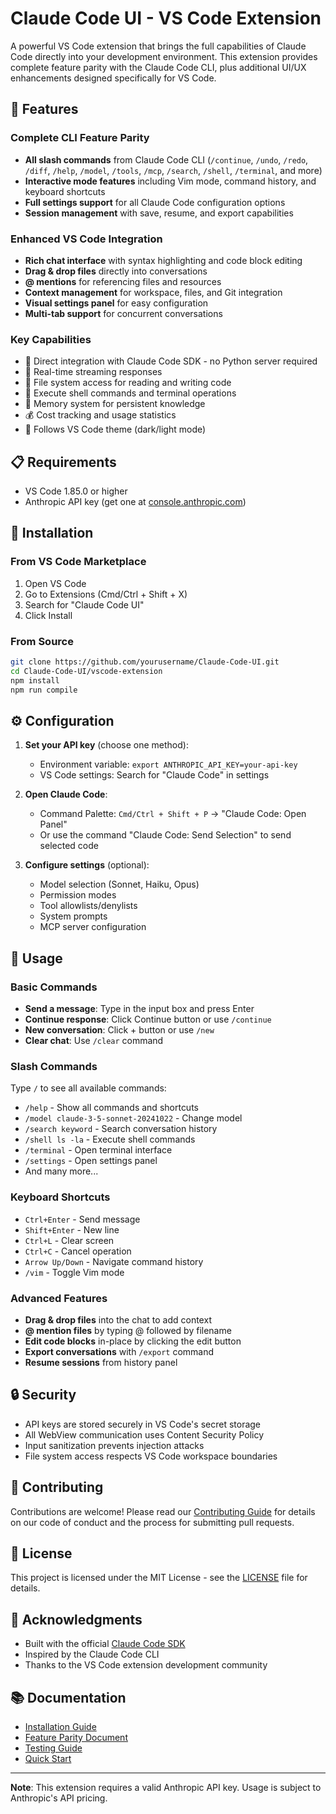 # Claude Code UI - VS Code Extension

A powerful VS Code extension that brings the full capabilities of Claude Code directly into your development environment. This extension provides complete feature parity with the Claude Code CLI, plus additional UI/UX enhancements designed specifically for VS Code.

## 🚀 Features

### Complete CLI Feature Parity
- **All slash commands** from Claude Code CLI (`/continue`, `/undo`, `/redo`, `/diff`, `/help`, `/model`, `/tools`, `/mcp`, `/search`, `/shell`, `/terminal`, and more)
- **Interactive mode features** including Vim mode, command history, and keyboard shortcuts
- **Full settings support** for all Claude Code configuration options
- **Session management** with save, resume, and export capabilities

### Enhanced VS Code Integration
- **Rich chat interface** with syntax highlighting and code block editing
- **Drag & drop files** directly into conversations
- **@ mentions** for referencing files and resources
- **Context management** for workspace, files, and Git integration
- **Visual settings panel** for easy configuration
- **Multi-tab support** for concurrent conversations

### Key Capabilities
- 🤖 Direct integration with Claude Code SDK - no Python server required
- 💬 Real-time streaming responses
- 📁 File system access for reading and writing code
- 🔧 Execute shell commands and terminal operations
- 🧠 Memory system for persistent knowledge
- 💰 Cost tracking and usage statistics
- 🎨 Follows VS Code theme (dark/light mode)

## 📋 Requirements

- VS Code 1.85.0 or higher
- Anthropic API key (get one at [console.anthropic.com](https://console.anthropic.com))

## 🔧 Installation

### From VS Code Marketplace
1. Open VS Code
2. Go to Extensions (Cmd/Ctrl + Shift + X)
3. Search for "Claude Code UI"
4. Click Install

### From Source
```bash
git clone https://github.com/yourusername/Claude-Code-UI.git
cd Claude-Code-UI/vscode-extension
npm install
npm run compile
```

## ⚙️ Configuration

1. **Set your API key** (choose one method):
   - Environment variable: `export ANTHROPIC_API_KEY=your-api-key`
   - VS Code settings: Search for "Claude Code" in settings

2. **Open Claude Code**:
   - Command Palette: `Cmd/Ctrl + Shift + P` → "Claude Code: Open Panel"
   - Or use the command "Claude Code: Send Selection" to send selected code

3. **Configure settings** (optional):
   - Model selection (Sonnet, Haiku, Opus)
   - Permission modes
   - Tool allowlists/denylists
   - System prompts
   - MCP server configuration

## 🎯 Usage

### Basic Commands
- **Send a message**: Type in the input box and press Enter
- **Continue response**: Click Continue button or use `/continue`
- **New conversation**: Click + button or use `/new`
- **Clear chat**: Use `/clear` command

### Slash Commands
Type `/` to see all available commands:
- `/help` - Show all commands and shortcuts
- `/model claude-3-5-sonnet-20241022` - Change model
- `/search keyword` - Search conversation history
- `/shell ls -la` - Execute shell commands
- `/terminal` - Open terminal interface
- `/settings` - Open settings panel
- And many more...

### Keyboard Shortcuts
- `Ctrl+Enter` - Send message
- `Shift+Enter` - New line
- `Ctrl+L` - Clear screen
- `Ctrl+C` - Cancel operation
- `Arrow Up/Down` - Navigate command history
- `/vim` - Toggle Vim mode

### Advanced Features
- **Drag & drop files** into the chat to add context
- **@ mention files** by typing @ followed by filename
- **Edit code blocks** in-place by clicking the edit button
- **Export conversations** with `/export` command
- **Resume sessions** from history panel

## 🔒 Security

- API keys are stored securely in VS Code's secret storage
- All WebView communication uses Content Security Policy
- Input sanitization prevents injection attacks
- File system access respects VS Code workspace boundaries

## 🤝 Contributing

Contributions are welcome! Please read our [Contributing Guide](CONTRIBUTING.md) for details on our code of conduct and the process for submitting pull requests.

## 📄 License

This project is licensed under the MIT License - see the [LICENSE](LICENSE) file for details.

## 🙏 Acknowledgments

- Built with the official [Claude Code SDK](https://docs.anthropic.com/en/docs/claude-code/sdk)
- Inspired by the Claude Code CLI
- Thanks to the VS Code extension development community

## 📚 Documentation

- [Installation Guide](INSTALL_EXTENSION.md)
- [Feature Parity Document](FEATURE_PARITY.md)
- [Testing Guide](TESTING.md)
- [Quick Start](QUICKSTART.md)

---

**Note**: This extension requires a valid Anthropic API key. Usage is subject to Anthropic's API pricing.

